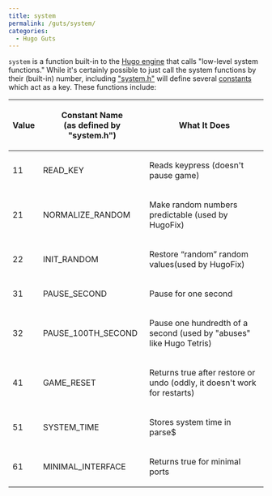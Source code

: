```yaml
---
title: system
permalink: /guts/system/
categories: 
  - Hugo Guts
---
```


`system` is a function built-in to the
[Hugo engine](/interpreters/he/) that calls "low-level system functions."
While it's certainly possible to just call the system functions by their
(built-in) number, including
["system.h"](/library/system.h/) will define several
[constants](/basics/constants/) which act as a key. These functions
include:

<table>
<thead>
<tr class="header">
<th><p>Value</p></th>
<th><p>Constant Name<br />
(as defined by "system.h")</p></th>
<th><p>What It Does</p></th>
</tr>
</thead>
<tbody>
<tr class="odd">
<td><p>11</p></td>
<td><p>READ_KEY</p></td>
<td><p>Reads keypress (doesn't pause game)</p></td>
</tr>
<tr class="even">
<td><p>21</p></td>
<td><p>NORMALIZE_RANDOM</p></td>
<td><p>Make random numbers predictable (used by HugoFix)</p></td>
</tr>
<tr class="odd">
<td><p>22</p></td>
<td><p>INIT_RANDOM</p></td>
<td><p>Restore “random” random values(used by HugoFix)</p></td>
</tr>
<tr class="even">
<td><p>31</p></td>
<td><p>PAUSE_SECOND</p></td>
<td><p>Pause for one second</p></td>
</tr>
<tr class="odd">
<td><p>32</p></td>
<td><p>PAUSE_100TH_SECOND</p></td>
<td><p>Pause one hundredth of a second (used by "abuses" like Hugo Tetris)</p></td>
</tr>
<tr class="even">
<td><p>41</p></td>
<td><p>GAME_RESET</p></td>
<td><p>Returns true after restore or undo (oddly, it doesn't work for restarts)</p></td>
</tr>
<tr class="odd">
<td><p>51</p></td>
<td><p>SYSTEM_TIME</p></td>
<td><p>Stores system time in parse$</p></td>
</tr>
<tr class="even">
<td><p>61</p></td>
<td><p>MINIMAL_INTERFACE</p></td>
<td><p>Returns true for minimal ports</p></td>
</tr>
</tbody>
</table>
